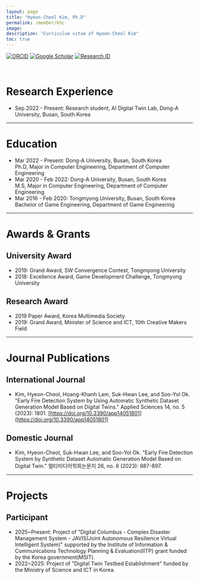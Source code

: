 ```yaml
---
layout: page
title: "Hyeon-Cheol Kim, Ph.D"
permalink: /member/khc
image: 
description: "Curriculum vitae of Hyeon-Cheol Kim"
toc: true
---
```


[![ORCID](https://img.shields.io/badge/ORCID-A6CE39?style=flat-square&logo=ORCID&logoColor=white)](https://orcid.org/0009-0000-8074-7750) 
[![Google Scholar](https://img.shields.io/badge/Google%20Scholar-4285F4?style=flat-square&logo=Google+Scholar&logoColor=white)](https://scholar.google.co.kr/citations?user=SzBWb88AAAAJ&hl=ko)
[![Research ID](https://img.shields.io/badge/Research%20ID-gray?style=flat-square)](https://www.researchid.co/rid110093)

<br>

# Research Experience

* Sep 2022 - Present: Research student, AI Digital Twin Lab, Dong-A University, Busan, South Korea

***

# Education

* Mar 2022 - Present: Dong-A University, Busan, South Korea <br> Ph.D, Major in Computer Engineering, Department of Computer Engineering
* Mar 2020 - Feb 2022: Dong-A University, Busan, South Korea <br> M.S, Major in Computer Engineering, Department of Computer Engineering
* Mar 2016 - Feb 2020: Tongmyong University, Busan, South Korea <br> Bachelor of Game Engineering, Department of Game Engineering

***

# Awards & Grants

## University Award

* 2019: Grand Award, SW Convergence Contest, Tongmyong University
* 2018: Excellence Award, Game Development Challenge, Tongmyong University

## Research Award

* 2019 Paper Award, Korea Multimedia Society
* 2019: Grand Award, Minister of Science and ICT, 10th Creative Makers Field

***

# Journal Publications
 
## International Journal
* Kim, Hyeon-Cheol, Hoang-Khanh Lam, Suk-Hwan Lee, and Soo-Yol Ok. "Early Fire Detection System by Using Automatic Synthetic Dataset Generation Model Based on Digital Twins." Applied Sciences 14, no. 5 (2023): 1801. [https://doi.org/10.3390/app14051801](https://doi.org/10.3390/app14051801)

## Domestic Journal
* Kim, Hyeon-Cheol, Suk-Hwan Lee, and Soo-Yol Ok. "Early Fire Detection System by Synthetic Dataset Automatic Generation Model Based on Digital Twin." 멀티미디어학회논문지 26, no. 8 (2023): 887-897.

***

# Projects

## Participant
* 2025~Present: Project of "Digital Columbus - Complex Disaster Management System - JAVIS(Joint Autonomous Resilience Virtual Intelligent System)" supported by the Institute of Information & Communications Technology Planning & Evaluation(IITP) grant funded by the Korea government(MSIT).
* 2022~2025: Project of "Digital Twin Testbed Establishment" funded by the Ministry of Science and ICT in Korea.


